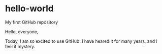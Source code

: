 # hello-world
My first GitHub repository

Hello, everyone,

Today, I am so excited to use GitHub. I have heared it for many years, and I feel it mystery.

